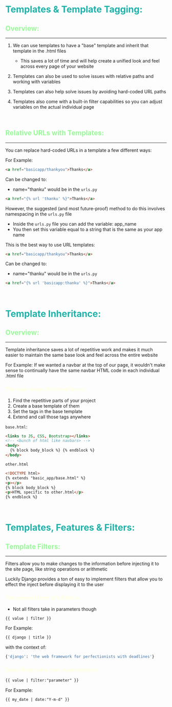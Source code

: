 # <span style="color:lightseagreen">Templates & Template Tagging:</span>

## <span style="color:palegreen">Overview:</span>

---

1. We can use templates to have a "base" template and inherit that template in the .html files

   - This saves a lot of time and will help create a unified look and feel across every page of your website

1. Templates can also be used to solve issues with relative paths and working with variables

1. Templates can also help solve issues by avoiding hard-coded URL paths

1. Templates also come with a built-in filter capabilities so you can adjust variables on the actual individual page

<br>

## <span style="color:palegreen">Relative URLs with Templates:</span>

---

You can replace hard-coded URLs in a template a few different ways:

For Example:

```html
<a href="basicapp/thankyou">Thanks</a>
```

Can be changed to:

- name="thanku" would be in the `urls.py`

```html
<a href="{% url 'thanku' %}">Thanks</a>
```

However, the suggested (and most future-proof) method to do this involves namespacing in the `urls.py` file

- Inside the `urls.py` file you can add the variable: app_name
- You then set this variable equal to a string that is the same as your app name

This is the best way to use URL templates:

```html
<a href="basicapp/thankyou">Thanks</a>
```

Can be changed to:

- name="thanku" would be in the `urls.py`

```html
<a href="{% url 'basicapp:thanku' %}">Thanks</a>
```

<br>

# <span style="color:lightseagreen">Template Inheritance:</span>

## <span style="color:palegreen">Overview:</span>

---

Template inheritance saves a lot of repetitive work and makes it much easier to maintain the same base look and feel across the entire website

For Example: If we wanted a navbar at the top of our page, it wouldn't make sense to continually have the same navbar HTML code in each individual .html file

### <span style="color:lightyellow">The main steps for inheritance:</span>

1. Find the repetitive parts of your project
1. Create a base template of them
1. Set the tags in the base template
1. Extend and call those tags anywhere

`base.html`:

```html
<links to JS, CSS, Bootstrap></links>
<!-- <bunch of html like navbars> -->
<body>
  {% block body_block %} {% endblock %}
</body>
```

`other.html`

```html
<!DOCTYPE html>
{% extends "basic_app/base.html" %}
<p></p>
{% block body_block %}
<p>HTML specific to other.html</p>
{% endblock %}
```

<br>

# <span style="color:lightseagreen">Templates, Features & Filters:</span>

## <span style="color:palegreen">Template Filters:</span>

---

Filters allow you to make changes to the information before injecting it to the site page, like string operations or arithmetic

Luckily Django provides a ton of easy to implement filters that allow you to effect the inject before displaying it to the user

### <span style="color:lightyellow">The general form of a filter is:</span>

- Not all filters take in parameters though

```html
{{ value | filter }}
```

For Example:

```html
{{ django | title }}
```

with the context of:

```python
{'django': 'the web framework for perfectionists with deadlines'}
```

### <span style="color:lightyellow">Some filters also take in parameters:</span>

```html
{{ value | filter:"parameter" }}
```

For Example:

```html
{{ my_date | date:"Y-m-d" }}
```
